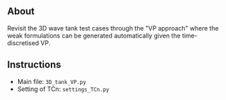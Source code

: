 ## About
Revisit the 3D wave tank test cases through the "VP approach" where the weak formulations can be generated automatically given the time-discretised VP.

## Instructions
- Main file: `3D_tank_VP.py`
- Setting of TCn: `settings_TCn.py`
